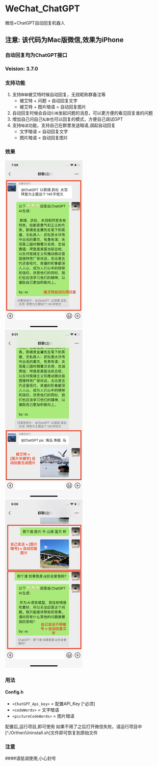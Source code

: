# WeChat_ChatGPT
微信+ChatGPT自动回复机器人


## 注意: 该代码为Mac版微信,效果为iPhone
### 自动回复均为ChatGPT接口
### Veision:  3.7.0

### 支持功能
1. 支持`群聊`被艾特时候自动回复，无视昵称群备注等
    - 被艾特 + 问题 = 自动回复文字
    - 被艾特 + 图片暗语 = 自动回复图片
2. 自动回复时候会自动`引用`发起问题的消息，可以更方便的看见回复谁的问题
3. 增加自己问自己`私聊`也可以回复的模式，方便自己调试GPT
4. 支持`暗语`功能，支持自己在群里发送暗语,调起自动回复  
    - 文字暗语 = 自动回复文字
    - 图片暗语 = 自动回复图片

### 效果
<img src="https://github.com/xsmvp/WeChat_ChatGPT/blob/main/Other/Images/IMG_0002.PNG" width="50%"/>
<img src="https://github.com/xsmvp/WeChat_ChatGPT/blob/main/Other/Images/IMG_0003.PNG" width="50%"/>
<img src="https://github.com/xsmvp/WeChat_ChatGPT/blob/main/Other/Images/IMG_0004.PNG" width="50%"/>


### 用法

#### Config.h
  - `<ChatGPT_Api_key>` = 配置API_Key [^必须]
  - `<codeWords>` = 文字暗语
  - `<pictureCodeWords>` = 图片暗语

配置后,运行项目,即可使用
如果不用了之后打开微信失败，请运行项目中[^./Orther/Uninstall.sh]文件即可恢复到原始文件

### 注意
####请低调使用,小心封号
  

